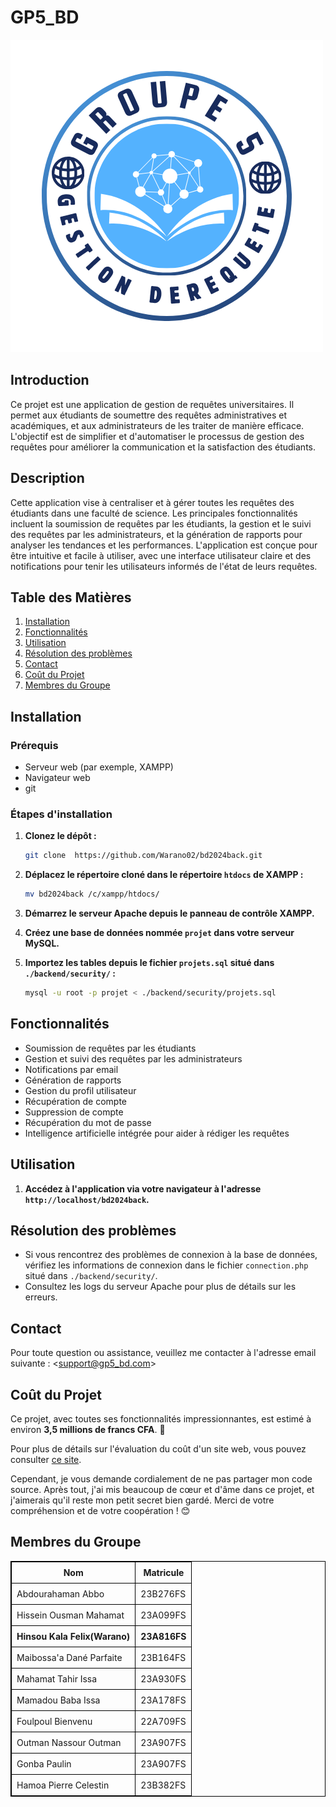 # **GP5_BD**

![Logo du Groupe](./front/img/b.png)

## **Introduction**

Ce projet est une application de gestion de requêtes universitaires. Il permet aux étudiants de soumettre des requêtes administratives et académiques, et aux administrateurs de les traiter de manière efficace. L'objectif est de simplifier et d'automatiser le processus de gestion des requêtes pour améliorer la communication et la satisfaction des étudiants.

## **Description**

Cette application vise à centraliser et à gérer toutes les requêtes des étudiants dans une faculté de science. Les principales fonctionnalités incluent la soumission de requêtes par les étudiants, la gestion et le suivi des requêtes par les administrateurs, et la génération de rapports pour analyser les tendances et les performances. L'application est conçue pour être intuitive et facile à utiliser, avec une interface utilisateur claire et des notifications pour tenir les utilisateurs informés de l'état de leurs requêtes.

## **Table des Matières**

1. [Installation](#installation)
2. [Fonctionnalités](#fonctionnalités)
3. [Utilisation](#utilisation)
4. [Résolution des problèmes](#résolution-des-problèmes)
5. [Contact](#contact)
6. [Coût du Projet](#coût-du-projet)
7. [Membres du Groupe](#membres-du-groupe)

## **Installation**

### **Prérequis**

- Serveur web (par exemple, XAMPP)
- Navigateur web
- git

### **Étapes d'installation**

1. **Clonez le dépôt :**

   ```bash
   git clone  https://github.com/Warano02/bd2024back.git
   ```

2. **Déplacez le répertoire cloné dans le répertoire `htdocs` de XAMPP :**

   ```bash
   mv bd2024back /c/xampp/htdocs/
   ```

3. **Démarrez le serveur Apache depuis le panneau de contrôle XAMPP.**

4. **Créez une base de données nommée `projet` dans votre serveur MySQL.**

5. **Importez les tables depuis le fichier `projets.sql` situé dans `./backend/security/` :**

   ```bash
   mysql -u root -p projet < ./backend/security/projets.sql
   ```

## **Fonctionnalités**

- Soumission de requêtes par les étudiants
- Gestion et suivi des requêtes par les administrateurs
- Notifications par email
- Génération de rapports
- Gestion du profil utilisateur
- Récupération de compte
- Suppression de compte
- Récupération du mot de passe
- Intelligence artificielle intégrée pour aider à rédiger les requêtes

## **Utilisation**

1. **Accédez à l'application via votre navigateur à l'adresse `http://localhost/bd2024back`.**

## **Résolution des problèmes**

- Si vous rencontrez des problèmes de connexion à la base de données, vérifiez les informations de connexion dans le fichier `connection.php` situé dans `./backend/security/`.
- Consultez les logs du serveur Apache pour plus de détails sur les erreurs.

## **Contact**

Pour toute question ou assistance, veuillez me contacter à l'adresse email suivante : <support@gp5_bd.com>

## **Coût du Projet**

Ce projet, avec toutes ses fonctionnalités impressionnantes, est estimé à environ **3,5 millions de francs CFA**. 🎉

Pour plus de détails sur l'évaluation du coût d'un site web, vous pouvez consulter [ce site](https://storybee.fr/valorisation/start).

Cependant, je vous demande cordialement de ne pas partager mon code source. Après tout, j'ai mis beaucoup de cœur et d'âme dans ce projet, et j'aimerais qu'il reste mon petit secret bien gardé. Merci de votre compréhension et de votre coopération ! 😊

## **Membres du Groupe**

<table style="border: 1px solid black; border-collapse: collapse;">
  <tr>
    <th style="border: 1px solid black; padding: 8px;">Nom</th>
    <th style="border: 1px solid black; padding: 8px;">Matricule</th>
  </tr>
  <tr>
    <td style="border: 1px solid black; padding: 8px;">Abdourahaman Abbo</td>
    <td style="border: 1px solid black; padding: 8px;">23B276FS</td>
  </tr>
  <tr>
    <td style="border: 1px solid black; padding: 8px;">Hissein Ousman Mahamat</td>
    <td style="border: 1px solid black; padding: 8px;">23A099FS</td>
  </tr>
  <tr>
    <td style="border: 1px solid black; padding: 8px;font-weight:bold;">Hinsou Kala Felix(Warano)</td>
    <td style="border: 1px solid black; padding: 8px;font-weight:bold;">23A816FS</td>
  </tr>
  <tr>
    <td style="border: 1px solid black; padding: 8px;">Maibossa'a Dané Parfaite</td>
    <td style="border: 1px solid black; padding: 8px;">23B164FS</td>
  </tr>
  <tr>
    <td style="border: 1px solid black; padding: 8px;">Mahamat Tahir Issa</td>
    <td style="border: 1px solid black; padding: 8px;">23A930FS</td>
  </tr>
  <tr>
    <td style="border: 1px solid black; padding: 8px;">Mamadou Baba Issa</td>
    <td style="border: 1px solid black; padding: 8px;">23A178FS</td>
  </tr>
  <tr>
    <td style="border: 1px solid black; padding: 8px;">Foulpoul Bienvenu</td>
    <td style="border: 1px solid black; padding: 8px;">22A709FS</td>
  </tr>
  <tr>
    <td style="border: 1px solid black; padding: 8px;">Outman Nassour Outman</td>
    <td style="border: 1px solid black; padding: 8px;">23A907FS</td>
  </tr>
  <tr>
    <td style="border: 1px solid black; padding: 8px;">Gonba Paulin</td>
    <td style="border: 1px solid black; padding: 8px;">23A907FS</td>
  </tr>
  <tr>
    <td style="border: 1px solid black; padding: 8px;">Hamoa Pierre Celestin</td>
    <td style="border: 1px solid black; padding: 8px;">23B382FS</td>
  </tr>
</table>
